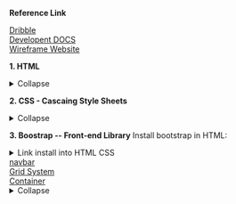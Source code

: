 **Reference Link**
<p>
<a href ="https://dribbble.com/">Dribble</a><br>
<a href ="https://devdocs.io/css/">Developent DOCS</a><br>
 <a href="https://www.figma.com/files/recent?fuid=1140292514495248365">Wireframe Website</a><br>
</p>

**1. HTML**
<details><summary>Collapse</summary><p>

``` sql

> Form:
 >> https://developer.mozilla.org/en-US/docs/Web/HTML/Element/form
 >> Atrribute: https://developer.mozilla.org/en-US/docs/Web/HTML/Element/input
 
 <form>
   <label></label>
   <input></input>
 </form>
 
 <br>: break the line
 <hr>: create a horizontal line
 
 ```
 
 </p>
 </details>
 
**2. CSS - Cascaing Style Sheets**
 <details><summary>Collapse</summary><p>
 
 ```ruby
 Good color for background: https://colorhunt.co/
 Border-style: https://developer.mozilla.org/en-US/docs/Web/CSS/border-style
 Button Generator: https://css3buttongenerator.com/
 Challenge: https://www.frontendmentor.io/
 
> **Important order when different styles apply in the same html file:**
 >> In-line CSS
  >>> <body style="background-color: mintcream;">
 >> Internal CSS: insert at the head section
  >>> selector{prorperty: value;}
 >> External CSS: link at the head section as
  >>> <link rel="stylesheet" href="..." type="text/css">
  >>> In exteral css: .selector {property: value;}
  
> Syntax:
 >> selector {property: value;}
   >>> selector: who?
   >>> property: what?
   >>> value: how?
 
 > CSS reference: https://www.w3schools.com/cssref/
 
 > Diffrence betwween Class vs Id:
  >> .class {property: value;}  --- you can apply the same class in different positions
  >> #id {property:value;} --- you can only have a single id name in a whole page
  >> another selector:
   >>> img:hover {
    background-color: gold;
    } ---change the background color to gold when you point the mouse at the image
    
  > Favicons: favourite icons - icon inserted in the head
   >> https://www.favicon.cc/
  > Border styling:
   >> {border-width: 0px 10px 20px 30px}: top right bottom left
   >> {padding: 20px}: 20px of space from all edges of text to border
   >> {margin: 10px}: gaps between boxes
  
  > Display property:
   >> Block elements: headers, paragraphs, division, lists and list itenms, forms
   >> Inline elements: (span, images, anchors) it does not take the whole box like block
   >> **Inline-block element: combine**
   >> None: get rid of the element. we can use display: none or visibility: hidden
   
  > Positions:
   >> Static: go along with HTML rules and keep to the default HTML flow
   >> Relative: position that the element relative to it would have been position in static, doest not effect the flow of HTML
   >> Absolute: position the element relative to its parent, it effects the flow of HTML (the parent position has to be set as "relative")
   >> Fixed: position of element fixed even when we scoll the webpage

 > Font-family:
  >> Font stack:  https://www.cssfontstack.com/
  >> Goole font: https://fonts.google.com/?query=sacra&category=Handwriting
 
 > FLoating:
  >> float: left; --> float the image to the left and wrap the paragraph to the right
  >> clear: left; --> clear the floating of the text and return the element to where it should be without floating
      
 ```
 </p></details>
 
**3. Boostrap -- Front-end Library**
Install bootstrap in HTML:
 <details><summary>Link install into HTML CSS</summary>https://getbootstrap.com/docs/5.2/getting-started/download/
  </details>
 <a href="https://getbootstrap.com/docs/5.2/components/navbar/">navbar</a><br>
 <a href="https://getbootstrap.com/docs/5.2/layout/grid/">Grid System</a><br>
 <a href="https://getbootstrap.com/docs/5.2/layout/containers/">Container</a><br>
 
 <details><summary>Collapse</summary><p>
 
 ```ruby
> Navbar: 
 >> .navbar and .navbar-expand are required for responsive collapsing
 >> .bg-dark: for dark background color
 >> .navbar-dark: dark color for navbar
 >> .navbar-brand: for company, product, project name
 >> navbar-toggler: left aligned by default,
 
 > Grid
  >> Responsive layout breakpoints: lg (Laptop), md (tablet), sm (phone) 
 
 > Container:
  >> max-width: set at each responsive breakpoint
  >> container-{breakpoint}: which is width:100% until the specified breakpoint
   
 ```
 </p></details>
 
 
